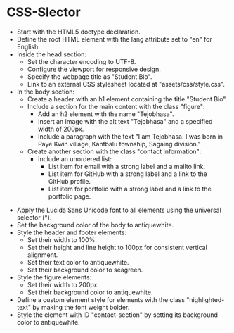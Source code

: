 # CSS-Slector

<!-- Markdown notes for the HTML code -->

- Start with the HTML5 doctype declaration.
- Define the root HTML element with the lang attribute set to "en" for English.
- Inside the head section:
    - Set the character encoding to UTF-8.
    - Configure the viewport for responsive design.
    - Specify the webpage title as "Student Bio".
    - Link to an external CSS stylesheet located at "assets/css/style.css".
- In the body section:
    - Create a header with an h1 element containing the title "Student Bio".
    - Include a section for the main content with the class "figure":
        - Add an h2 element with the name "Tejobhasa".
        - Insert an image with the alt text "Tejobhasa" and a specified width of 200px.
        - Include a paragraph with the text "I am Tejobhasa. I was born in Paye Kwin village, Kantbalu township, Sagaing division."
    - Create another section with the class "contact information":
        - Include an unordered list:
            - List item for email with a strong label and a mailto link.
            - List item for GitHub with a strong label and a link to the GitHub profile.
            - List item for portfolio with a strong label and a link to the portfolio page.

<!-- Markdown notes for the CSS code -->

- Apply the Lucida Sans Unicode font to all elements using the universal selector (*).
- Set the background color of the body to antiquewhite.
- Style the header and footer elements:
    - Set their width to 100%.
    - Set their height and line height to 100px for consistent vertical alignment.
    - Set their text color to antiquewhite.
    - Set their background color to seagreen.
- Style the figure elements:
    - Set their width to 200px.
    - Set their background color to antiquewhite.
- Define a custom element style for elements with the class "highlighted-text" by making the font weight bolder.
- Style the element with ID "contact-section" by setting its background color to antiquewhite.
